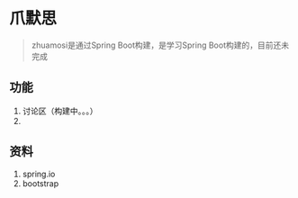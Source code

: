 # 爪默思

> zhuamosi是通过Spring Boot构建，是学习Spring Boot构建的，目前还未完成


## 功能

1. 讨论区（构建中。。。）
2. 


## 资料

1. spring.io
2. bootstrap